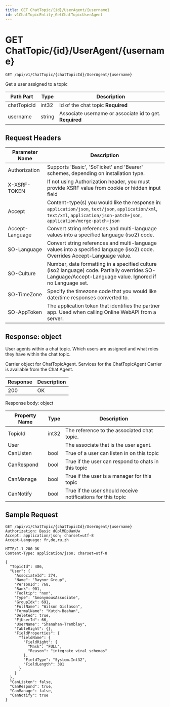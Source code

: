 ```yaml
---
title: GET ChatTopic/{id}/UserAgent/{username}
id: v1ChatTopicEntity_GetChatTopicUserAgent
---
```


# GET ChatTopic/{id}/UserAgent/{username}

```http
GET /api/v1/ChatTopic/{chatTopicId}/UserAgent/{username}
```

Get a user assigned to a topic






| Path Part | Type | Description |
|-----------|------|-------------|
| chatTopicId | int32 | Id of the chat topic **Required** |
| username | string | Associate username or associate id to get. **Required** |



## Request Headers

| Parameter Name | Description |
|----------------|-------------|
| Authorization  | Supports 'Basic', 'SoTicket' and 'Bearer' schemes, depending on installation type. |
| X-XSRF-TOKEN   | If not using Authorization header, you must provide XSRF value from cookie or hidden input field |
| Accept         | Content-type(s) you would like the response in: `application/json`, `text/json`, `application/xml`, `text/xml`, `application/json-patch+json`, `application/merge-patch+json` |
| Accept-Language | Convert string references and multi-language values into a specified language (iso2) code. |
| SO-Language | Convert string references and multi-language values into a specified language (iso2) code. Overrides Accept-Language value. |
| SO-Culture | Number, date formatting in a specified culture (iso2 language) code. Partially overrides SO-Language/Accept-Language value. Ignored if no Language set. |
| SO-TimeZone | Specify the timezone code that you would like date/time responses converted to. |
| SO-AppToken | The application token that identifies the partner app. Used when calling Online WebAPI from a server. |


## Response: object

User agents within a chat topic. Which users are assigned and what roles they have within the chat topic.



Carrier object for ChatTopicAgent.
Services for the ChatTopicAgent Carrier is available from the <see cref="T:SuperOffice.CRM.Services.IChatAgent">Chat Agent</see>.

| Response | Description |
|----------------|-------------|
| 200 | OK |

Response body: object

| Property Name | Type |  Description |
|----------------|------|--------------|
| TopicId | int32 | The reference to the associated chat topic. |
| User |  | The associate that is the user agent. |
| CanListen | bool | True of a user can listen in on this topic |
| CanRespond | bool | True if the user can respond to chats in this topic |
| CanManage | bool | True if the user is a manager for this topic |
| CanNotify | bool | True if the user should receive notifications for this topic |

## Sample Request

```http!
GET /api/v1/ChatTopic/{chatTopicId}/UserAgent/{username}
Authorization: Basic dGplMDpUamUw
Accept: application/json; charset=utf-8
Accept-Language: fr,de,ru,zh
```

```http_
HTTP/1.1 200 OK
Content-Type: application/json; charset=utf-8

{
  "TopicId": 486,
  "User": {
    "AssociateId": 274,
    "Name": "Raynor Group",
    "PersonId": 768,
    "Rank": 901,
    "Tooltip": "non",
    "Type": "AnonymousAssociate",
    "GroupIdx": 691,
    "FullName": "Wilson Gislason",
    "FormalName": "Kutch-Beahan",
    "Deleted": true,
    "EjUserId": 66,
    "UserName": "Shanahan-Tremblay",
    "TableRight": {},
    "FieldProperties": {
      "fieldName": {
        "FieldRight": {
          "Mask": "FULL",
          "Reason": "integrate viral schemas"
        },
        "FieldType": "System.Int32",
        "FieldLength": 381
      }
    }
  },
  "CanListen": false,
  "CanRespond": true,
  "CanManage": false,
  "CanNotify": true
}
```